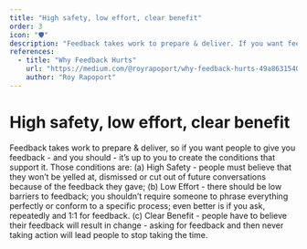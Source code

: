 ```yaml
---
title: "High safety, low effort, clear benefit"
order: 3
icon: "🛡️"
description: "Feedback takes work to prepare & deliver. If you want feedback - and you should - create a culture that supports it. Pro-feedback cultures have high safety, low effort and clear benefit: (a) *High Safety* - people must believe that they won’t be yelled at, dismissed or worked around because they spoke up; (b) *Low Effort* - feedback should be solicited and shouldn't require perfect tone, phrasing or process. (c) *Clear Benefit* - feedback must result in change; asking for feedback without taking action will stop your peers from taking the time."
references:
  - title: "Why Feedback Hurts"
    url: "https://medium.com/@royrapoport/why-feedback-hurts-49a863154037"
    author: "Roy Rapoport"
---
```


# High safety, low effort, clear benefit

Feedback takes work to prepare & deliver, so if you want people to give you feedback - and you should - it’s up to you to create the conditions that support it. Those conditions are: (a) High Safety - people must believe that they won’t be yelled at, dismissed or cut out of future conversations because of the feedback they gave; (b) Low Effort - there should be low barriers to feedback; you shouldn’t require someone to phrase everything perfectly or conform to a specific process; even better is if you ask, repeatedly and 1:1 for feedback. (c) Clear Benefit - people have to believe their feedback will result in change - asking for feedback and then never taking action will lead people to stop taking the time.